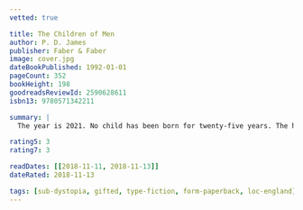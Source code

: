 ```yaml
---
vetted: true

title: The Children of Men
author: P. D. James
publisher: Faber & Faber
image: cover.jpg
dateBookPublished: 1992-01-01
pageCount: 352
bookHeight: 198
goodreadsReviewId: 2590628611
isbn13: 9780571342211

summary: |
  The year is 2021. No child has been born for twenty-five years. The human race faces extinction. Under the despotic rule of Xan Lyppiat, the Warden of England, the old are despairing and the young cruel. Theo Faren, a cousin of the Warden, lives a solitary life in this ominous atmosphere. That is, until a chance encounter with a young woman leads him into contact with a group of dissenters. Suddenly his life is changed irrevocably as he faces agonising choices which could affect the future of mankind.

rating5: 3
rating7: 3

readDates: [[2018-11-11, 2018-11-13]]
dateRated: 2018-11-13

tags: [sub-dystopia, gifted, type-fiction, form-paperback, loc-england]
---
```

